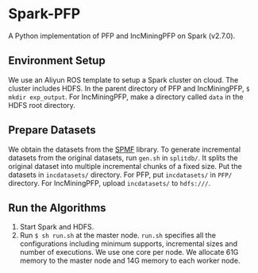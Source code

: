 # Spark-PFP
A Python implementation of PFP and IncMiningPFP on Spark (v2.7.0).

## Environment Setup
We use an Aliyun ROS template to setup a Spark cluster on cloud.
The cluster includes HDFS.
In the parent directory of PFP and IncMiningPFP, `$ mkdir exp_output`.
For IncMiningPFP, make a directory called `data` in the HDFS root directory.

## Prepare Datasets
We obtain the datasets from the [SPMF](http://www.philippe-fournier-viger.com/spmf/index.php?link=datasets.php) library.
To generate incremental datasets from the original datasets, run `gen.sh` in `splitdb/`.
It splits the original dataset into multiple incremental chunks of a fixed size.
Put the datasets in `incdatasets/` directory.
For PFP, put `incdatasets/` in `PFP/` directory.
For IncMiningPFP, upload `incdatasets/` to `hdfs:///`.

## Run the Algorithms
1. Start Spark and HDFS.
2. Run `$ sh run.sh` at the master node.
`run.sh` specifies all the configurations including minimum supports, incremental sizes and number of executions.
We use one core per node.
We allocate 61G memory to the master node and 14G memory to each worker node.